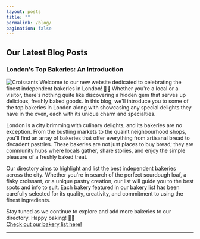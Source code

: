 ```yaml
---
layout: posts
title: ""
permalink: /blog/
pagination: false
---
```


## Our Latest Blog Posts

### London's Top Bakeries: An Introduction
![Croissants](../assets/header.jpg)
Welcome to our new website dedicated to celebrating the finest independent bakeries in London! 🍞🥐 Whether you're a local or a visitor, there's nothing quite like discovering a hidden gem that serves up delicious, freshly baked goods. In this blog, we'll introduce you to some of the top bakeries in London along with showcasing any special delights they have in the oven, each with its unique charm and specialties.

London is a city brimming with culinary delights, and its bakeries are no exception. From the bustling markets to the quaint neighbourhood shops, you'll find an array of bakeries that offer everything from artisanal bread to decadent pastries. These bakeries are not just places to buy bread; they are community hubs where locals gather, share stories, and enjoy the simple pleasure of a freshly baked treat.

Our directory aims to highlight and list the best independent bakeries across the city. Whether you're in search of the perfect sourdough loaf, a flaky croissant, or a unique pastry creation, our list will guide you to the best spots and info to suit. Each bakery featured in our [bakery list](/bakeries/) has been carefully selected for its quality, creativity, and commitment to using the finest ingredients.

Stay tuned as we continue to explore and add more bakeries to our directory. Happy baking! 🥖🍰  
[Check out our bakery list here!](/bakeries/)

---
